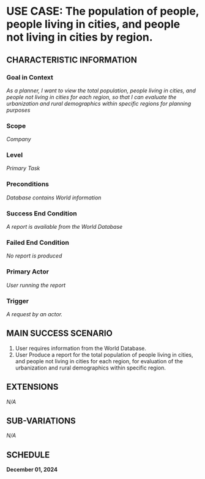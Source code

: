 # USE CASE: The population of people, people living in cities, and people not living in cities by region.

## CHARACTERISTIC INFORMATION

### Goal in Context

*As a planner, I want to view the total population, people living in cities, and people not living in cities for each region, so that I can evaluate the urbanization and rural demographics within specific regions for planning purposes*

### Scope

*Company*

### Level

*Primary Task*

### Preconditions

*Database contains World information*

### Success End Condition

*A report is available from the World Database*

### Failed End Condition

*No report is produced*

### Primary Actor

*User running the report*

### Trigger

*A request by an actor.*

## MAIN SUCCESS SCENARIO

1. User requires information from the World Database.
2. User Produce a report for the total population of people living in cities, and people not living in cities for each region, for evaluation of the urbanization and rural demographics within specific region.
## EXTENSIONS

*N/A*

## SUB-VARIATIONS

*N/A*

## SCHEDULE

**December 01, 2024**